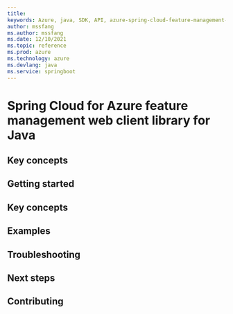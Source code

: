 ```yaml
---
title: 
keywords: Azure, java, SDK, API, azure-spring-cloud-feature-management-web, springboot
author: mssfang
ms.author: mssfang
ms.date: 12/10/2021
ms.topic: reference
ms.prod: azure
ms.technology: azure
ms.devlang: java
ms.service: springboot
---
```

# Spring Cloud for Azure feature management web client library for Java

## Key concepts
## Getting started
## Key concepts
## Examples
## Troubleshooting
## Next steps
## Contributing

